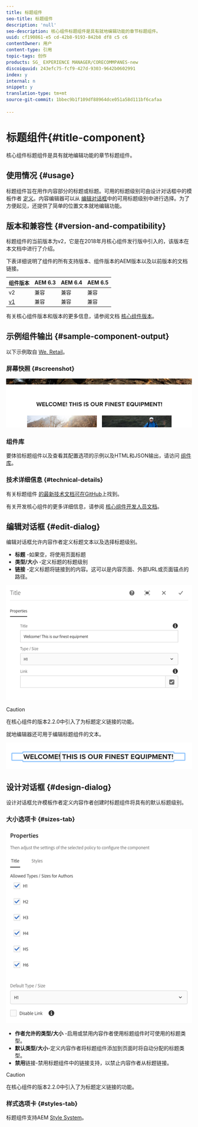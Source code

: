 ```yaml
---
title: 标题组件
seo-title: 标题组件
description: 'null'
seo-description: 核心组件标题组件是具有就地编辑功能的章节标题组件。
uuid: cf190861-e5 cd-42b8-9193-842b8 df8 c5 c6
contentOwner: 用户
content-type: 引用
topic-tags: 创作
products: SG_ EXPERIENCE MANAGER/CORECOMMPANES-new
discoiquuid: 243efc75-fcf9-427d-9303-9642b0602991
index: y
internal: n
snippet: y
translation-type: tm+mt
source-git-commit: 1bbec9b1f109df88964dce051a58d111bf6cafaa

---
```



# 标题组件{#title-component}

核心组件标题组件是具有就地编辑功能的章节标题组件。

## 使用情况 {#usage}

标题组件旨在用作内容部分的标题或标题。可用的标题级别可由设计对话框中的模板作者 [定义](#design-dialog)。内容编辑器可以从 [编辑对话框](#edit-dialog)中的可用标题级别中进行选择。为了方便起见，还提供了简单的位置文本就地编辑功能。

## 版本和兼容性 {#version-and-compatibility}

标题组件的当前版本为v2，它是在2018年月核心组件发行版中引入的，该版本在本文档中进行了介绍。

下表详细说明了组件的所有支持版本、组件版本的AEM版本以及以前版本的文档链接。

| 组件版本 | AEM 6.3 | AEM 6.4 | AEM 6.5 |
|---|---|---|---|
| v2 | 兼容 | 兼容 | 兼容 |
| [v1](title-v1.md) | 兼容 | 兼容 | 兼容 |

有关核心组件版本和版本的更多信息，请参阅文档 [核心组件版本](versions.md)。

## 示例组件输出 {#sample-component-output}

以下示例取自 [We. Retail](https://helpx.adobe.com/experience-manager/6-5/sites/developing/using/we-retail.html)。

### 屏幕快照 {#screenshot}

![](assets/chlimage_1-36.png)

### 组件库

要体验标题组件以及查看其配置选项的示例以及HTML和JSON输出，请访问 [组件库](http://opensource.adobe.com/aem-core-wcm-components/library/title.html)。

### 技术详细信息 {#technical-details}

有关标题组件 [的最新技术文档可在GitHub](https://github.com/adobe/aem-core-wcm-components/blob/master/content/src/content/jcr_root/apps/core/wcm/components/title/v2/title)上找到。

有关开发核心组件的更多详细信息，请参阅 [核心组件开发人员文档](developing.md)。

## 编辑对话框 {#edit-dialog}

编辑对话框允许内容作者定义标题文本以及选择标题级别。

* **标题** -如果空，将使用页面标题
* **类型/大小** -定义标题的标题级别
* **链接** -定义标题将链接到的内容。这可以是内容页面、外部URL或页面锚点的路径。

![](assets/screenshot_2018-10-19at110055.png)

>[!CAUTION]
>
>在核心组件的版本2.2.0中引入了为标题定义链接的功能。

就地编辑器还可用于编辑标题组件的文本。

![](assets/chlimage_1-37.png)

## 设计对话框 {#design-dialog}

设计对话框允许模板作者定义内容作者创建时标题组件将具有的默认标题级别。

### 大小选项卡 {#sizes-tab}

![](assets/screenshot_2018-10-19at110120.png)

* **作者允许的类型/大小** -启用或禁用内容作者使用标题组件时可使用的标题类型。
* **默认类型/大小**-定义内容作者将标题组件添加到页面时将自动分配的标题类型。
* **禁用**链接-禁用标题组件中的链接支持，以禁止内容作者从标题链接。

>[!CAUTION]
>
>在核心组件的版本2.2.0中引入了为标题定义链接的功能。

### 样式选项卡 {#styles-tab}

标题组件支持AEM [Style System](authoring.md#component-styling)。
